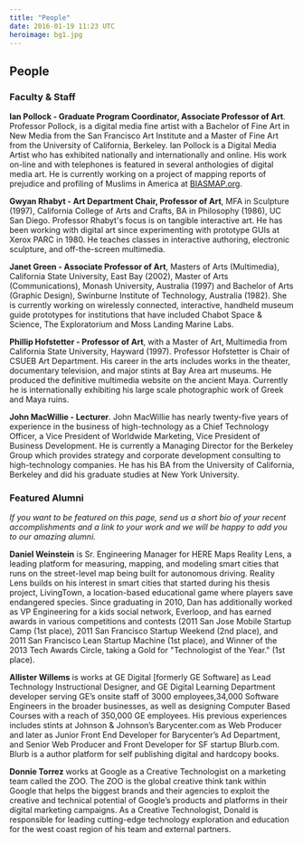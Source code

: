 ```yaml
---
title: "People"
date: 2016-01-19 11:23 UTC
heroimage: bg1.jpg
---
```

## People

### Faculty & Staff

**Ian Pollock - Graduate Program Coordinator, Associate Professor of Art**. Professor Pollock, is a digital media fine artist with a Bachelor of Fine Art in New Media from the San Francisco Art Institute and a Master of Fine Art from the University of California, Berkeley. Ian Pollock is a Digital Media Artist who has exhibited nationally and internationally and online. His work on-line and with telephones is featured in several anthologies of digital media art. He is currently working on a project of mapping reports of prejudice and profiling of Muslims in America at [BIASMAP.org](http://biasmap.org/).

**Gwyan Rhabyt - Art Department Chair, Professor of Art**, MFA in Sculpture (1997), California College of Arts and Crafts, BA in Philosophy (1986), UC San Diego. Professor Rhabyt's focus is on tangible interactive art. He has been working with digital art since experimenting with prototype GUIs at Xerox PARC in 1980. He teaches classes in interactive authoring, electronic sculpture, and off-the-screen multimedia.

**Janet Green - Associate Professor of Art**, Masters of Arts (Multimedia), California State University, East Bay (2002), Master of Arts (Communications), Monash University, Australia (1997) and Bachelor of Arts (Graphic Design), Swinburne Institute of Technology, Australia (1982). She is currently working on wirelessly connected, interactive, handheld museum guide prototypes for institutions that have included Chabot Space & Science, The Exploratorium and Moss Landing Marine Labs.

**Phillip Hofstetter - Professor of Art**, with a Master of Art, Multimedia from California State University, Hayward (1997). Professor Hofstetter is Chair of CSUEB Art Department. His career in the arts includes works in the theater, documentary television, and major stints at Bay Area art museums. He produced the definitive multimedia website on the ancient Maya. Currently he is internationally exhibiting his large scale photographic work of Greek and Maya ruins.

**John MacWillie - Lecturer**. John MacWillie has nearly twenty-five years of experience in the business of high-technology as a Chief Technology Officer, a Vice President of Worldwide Marketing, Vice President of Business Development. He is currently a Managing Director for the Berkeley Group which provides strategy and corporate development consulting to high-technology companies. He has his BA from the University of California, Berkeley and did his graduate studies at New York University.

### Featured Alumni
*If you want to be featured on this page, send us a short bio of your recent accomplishments and a link to your work and we will be happy to add you to our amazing alumni.*

**Daniel Weinstein** is  Sr. Engineering Manager for HERE Maps Reality Lens, a leading platform for measuring, mapping, and modeling smart cities that runs on the street-level map being built for autonomous driving. Reality Lens builds on his interest in smart cities that started during his thesis project, LivingTown, a location-based educational game where players save endangered species. Since graduating in 2010, Dan has additionally worked as VP Engineering for a kids social network, Everloop, and has earned awards in various competitions and contests (2011 San Jose Mobile Startup Camp (1st place), 2011 San Francisco Startup Weekend (2nd place), and 2011 San Francisco Lean Startup Machine (1st place), and Winner of the 2013 Tech Awards Circle, taking a Gold for "Technologist of the Year." (1st place).

**Allister Willems** is works at GE Digital [formerly GE Software] as Lead Technology Instructional Designer, and GE Digital Learning Department developer serving GE’s onsite staff of 3000 employees,34,000 Software Engineers in the broader businesses, as well as designing Computer Based Courses with a reach of 350,000 GE employees. His previous experiences includes stints at Johnson & Johnson’s Barycenter.com as Web Producer and later as Junior Front End Developer for Barycenter’s Ad Department, and Senior Web Producer and Front Developer for SF startup Blurb.com. Blurb is a author platform for self publishing digital and hardcopy books.

**Donnie Torrez** works at Google as a Creative Technologist on a marketing team called the ZOO. The ZOO is the global creative think tank within Google that helps the biggest brands and their agencies to exploit the creative and technical potential of Google’s products and platforms in their digital marketing campaigns. As a Creative Technologist, Donald is responsible for leading cutting-edge technology exploration and education for the west coast region of his team and external partners.
